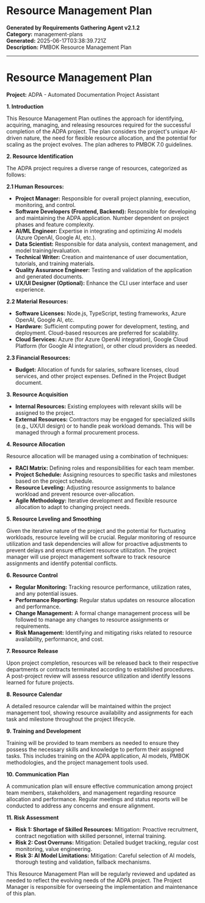 # Resource Management Plan

**Generated by Requirements Gathering Agent v2.1.2**  
**Category:** management-plans  
**Generated:** 2025-06-17T03:38:39.721Z  
**Description:** PMBOK Resource Management Plan

---

# Resource Management Plan

**Project:** ADPA - Automated Documentation Project Assistant

**1. Introduction**

This Resource Management Plan outlines the approach for identifying, acquiring, managing, and releasing resources required for the successful completion of the ADPA project.  The plan considers the project's unique AI-driven nature, the need for flexible resource allocation, and the potential for scaling as the project evolves.  The plan adheres to PMBOK 7.0 guidelines.

**2. Resource Identification**

The ADPA project requires a diverse range of resources, categorized as follows:

**2.1 Human Resources:**

* **Project Manager:** Responsible for overall project planning, execution, monitoring, and control.
* **Software Developers (Frontend, Backend):** Responsible for developing and maintaining the ADPA application.  Number dependent on project phases and feature complexity.
* **AI/ML Engineer:** Expertise in integrating and optimizing AI models (Azure OpenAI, Google AI, etc.).
* **Data Scientist:** Responsible for data analysis, context management, and model training/evaluation.
* **Technical Writer:** Creation and maintenance of user documentation, tutorials, and training materials.
* **Quality Assurance Engineer:** Testing and validation of the application and generated documents.
* **UX/UI Designer (Optional):** Enhance the CLI user interface and user experience.

**2.2 Material Resources:**

* **Software Licenses:**  Node.js, TypeScript, testing frameworks, Azure OpenAI, Google AI, etc.
* **Hardware:** Sufficient computing power for development, testing, and deployment.  Cloud-based resources are preferred for scalability.
* **Cloud Services:** Azure (for Azure OpenAI integration), Google Cloud Platform (for Google AI integration), or other cloud providers as needed.

**2.3 Financial Resources:**

* **Budget:** Allocation of funds for salaries, software licenses, cloud services, and other project expenses.  Defined in the Project Budget document.


**3. Resource Acquisition**

* **Internal Resources:**  Existing employees with relevant skills will be assigned to the project.
* **External Resources:**  Contractors may be engaged for specialized skills (e.g., UX/UI design) or to handle peak workload demands.  This will be managed through a formal procurement process.

**4. Resource Allocation**

Resource allocation will be managed using a combination of techniques:

* **RACI Matrix:**  Defining roles and responsibilities for each team member.
* **Project Schedule:**  Assigning resources to specific tasks and milestones based on the project schedule.
* **Resource Leveling:**  Adjusting resource assignments to balance workload and prevent resource over-allocation.
* **Agile Methodology:**  Iterative development and flexible resource allocation to adapt to changing project needs.

**5. Resource Leveling and Smoothing**

Given the iterative nature of the project and the potential for fluctuating workloads, resource leveling will be crucial.  Regular monitoring of resource utilization and task dependencies will allow for proactive adjustments to prevent delays and ensure efficient resource utilization.  The project manager will use project management software to track resource assignments and identify potential conflicts.

**6. Resource Control**

* **Regular Monitoring:**  Tracking resource performance, utilization rates, and any potential issues.
* **Performance Reporting:**  Regular status updates on resource allocation and performance.
* **Change Management:**  A formal change management process will be followed to manage any changes to resource assignments or requirements.
* **Risk Management:**  Identifying and mitigating risks related to resource availability, performance, and cost.

**7. Resource Release**

Upon project completion, resources will be released back to their respective departments or contracts terminated according to established procedures.  A post-project review will assess resource utilization and identify lessons learned for future projects.

**8. Resource Calendar**

A detailed resource calendar will be maintained within the project management tool, showing resource availability and assignments for each task and milestone throughout the project lifecycle.

**9. Training and Development**

Training will be provided to team members as needed to ensure they possess the necessary skills and knowledge to perform their assigned tasks.  This includes training on the ADPA application, AI models, PMBOK methodologies, and the project management tools used.

**10. Communication Plan**

A communication plan will ensure effective communication among project team members, stakeholders, and management regarding resource allocation and performance.  Regular meetings and status reports will be conducted to address any concerns and ensure alignment.

**11. Risk Assessment**

* **Risk 1:  Shortage of Skilled Resources:** Mitigation:  Proactive recruitment, contract negotiation with skilled personnel, internal training.
* **Risk 2:  Cost Overruns:** Mitigation:  Detailed budget tracking, regular cost monitoring, value engineering.
* **Risk 3:  AI Model Limitations:** Mitigation:  Careful selection of AI models, thorough testing and validation, fallback mechanisms.


This Resource Management Plan will be regularly reviewed and updated as needed to reflect the evolving needs of the ADPA project.  The Project Manager is responsible for overseeing the implementation and maintenance of this plan.
